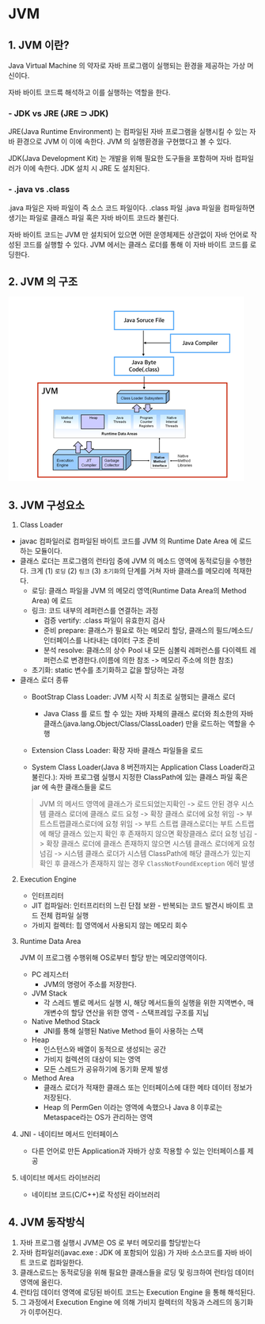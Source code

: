 # JVM
## 1. JVM 이란?
Java Virtual Machine 의 약자로 
자바 프로그램이 실행되는 환경을 제공하는 가상 머신이다.

자바 바이트 코드륵 해석하고 이를 실행하는 역할을 한다.


### - JDK vs JRE (JRE ⊃ JDK)
JRE(Java Runtime Environment) 는 컴파일된 자바 프로그램을 실행시킬 수 있는 자바 환경으로 JVM 이 이에 속한다. JVM 의 실행환경을 구현했다고 볼 수 있다.

JDK(Java Development Kit) 는 개발을 위해 필요한 도구들을 포함하며 자바 컴파일러가 이에 속한다. JDK 설치 시 JRE 도 설치된다.



### - .java vs .class
.java 파일은 자바 파일이 즉 소스 코드 파일이다. .class 파일 .java 파일을 컴파일하면 생기는 파일로 클래스 파일 혹은 자바 바이트 코드라 불린다.

자바 바이트 코드는 JVM 만 설치되어 있으면 어떤 운영체제든 상관없이 자바 언어로 작성된 코드를 실행할 수 있다.
JVM 에서는 클래스 로더를 통해 이 자바 바이트 코드를 로딩한다.

## 2. JVM 의 구조
![img_1.png](img_1.png)

## 3. JVM 구성요소
1. Class Loader
* javac 컴파일러로 컴파일된 바이트 코드를 JVM 의 Runtime Date Area 에 로드하는 모듈이다.
* 클래스 로더는 프로그램의 런타임 중에 JVM 의 메소드 영역에 동적로딩을 수행한다.
    크게 (1) `로딩` (2) `링크` (3) `초기화`의 단계를 거쳐 자바 클래스를 메모리에 적재한다.
    * 로딩: 클래스 파일을 JVM 의 메모리 영역(Runtime Data Area의 Method Area) 에 로드
    * 링크: 코드 내부의 레퍼런스를 연결하는 과정
      * 검증 vertify: .class 파일이 유효한지 검사
      * 준비 prepare: 클래스가 필요로 하는 메모리 할당, 클래스의 필드/메소드/인터페이스를 나타내는 데이터 구조 준비
      * 분석 resolve: 클래스의 상수 Pool 내 모든 심볼릭 레퍼런스를 다이렉트 레퍼런스로 변경한다.(이름에 의한 참조 -> 메모리 주소에 의한 참조)
    * 초기화: static 변수를 초기화하고 값을 할당하는 과정
* 클래스 로더 종류
  * BootStrap Class Loader:  JVM 시작 시 최초로 실행되는 클래스 로더
    - Java Class 를 로드 할 수 있는 자바 자체의 클래스 로더와 최소한의 자바 클래스(java.lang.Object/Class/ClassLoader) 만을 로드하는 역할을 수행
  
  * Extension Class Loader: 확장 자바 클래스 파일들을 로드
  * System Class Loader(Java 8 버전까지는 Application Class Loader라고 불린다.): 자바 프로그램 실행시 지정한 ClassPath에 있는 클래스 파일 혹은 jar 에 속한 클래스들을 로드
  > JVM 의 메서드 영역에 클래스가 로드되었는지확인 -> 로드 안된 경우 시스템 클래스 로더에 클래스 로드 요청 -> 확장 클래스 로더에 요청 위임 -> 부트스트랩클래스로더에 요청 위임 -> 부트 스트랩 클래스로더는 부트 스트랩에 해당 클래스 있는지 확인 후 존재하지 않으면 확장클래스 로더 요청 넘김 -> 확장 클래스 로더에 클래스 존재하지 않으면 시스템 클래스 로더에게 요청 넘김 -> 시스템
클래스 로더가 시스템 ClassPath에 해당 클래스가 있는지 확인 후 클래스가 존재하지 않는 경우 `ClassNotFoundException` 에러 발생
2. Execution Engine
   * 인터프리터
   * JIT 컴파일러: 인터프리터의 느린 단점 보완 - 반복되는 코드 발견시 바이트 코드 전체 컴파일 실행
   * 가비지 컬렉터: 힙 영역에서 사용되지 않는 메모리 회수
3. Runtime Data Area

    JVM 이 프로그램 수행위해 OS로부터 할당 받는 메모리영역이다. 
    * PC 레지스터
      * JVM의 명령어 주소를 저장한다.
    * JVM Stack
      * 각 스레드 별로 메서드 실행 시, 해당 메서드들의 실행을 위한 지역변수, 매개변수의 할당 연산을 위한 영역 - 스택프레임 구조를 지님
    * Native Method Stack
      * JNI를 통해 실행된 Native Method 들이 사용하는 스택
    * Heap
      * 인스턴스와 배열이 동적으로 생성되는 공간
      * 가비지 컬렉션의 대상이 되는 영역
      * 모든 스레드가 공유하기에 동기화 문제 발생
    * Method Area 
      * 클래스 로더가 적재한 클래스 또는 인터페이스에 대한 메타 데이터 정보가 저장된다.
      * Heap 의 PermGen 이라는 영역에 속했으나 Java 8 이후로는 Metaspace라는 OS가 관리하는 영역
4. JNI - 네이티브 메서드 인터페이스
   * 다른 언어로 만든 Application과 자바가 상호 작용할 수 있는 인터페이스를 제공
5. 네이티브 메서드 라이브러리
    * 네이티브 코드(C/C++)로 작성된 라이브러리


## 4. JVM 동작방식
1. 자바 프로그램 실행시 JVM은 OS 로 부터 메모리를 할당받는다
2. 자바 컴파일러(javac.exe : JDK 에 포함되어 있음) 가 자바 소스코드를 자바 바이트 코드로 컴파일한다.
3. 클래스로드는 동적로딩을 위해 필요한 클래스들을 로딩 및 링크하여 런타임 데이터 영역에 올린다.
4. 런타임 데이터 영역에 로딩된 바이트 코드는 Execution Engine 을 통해 해석된다. 
5. 그 과정에서 Execution Engine 에 의해 가비지 컬렉터의 작동과 스레드의 동기화가 이루어진다.
